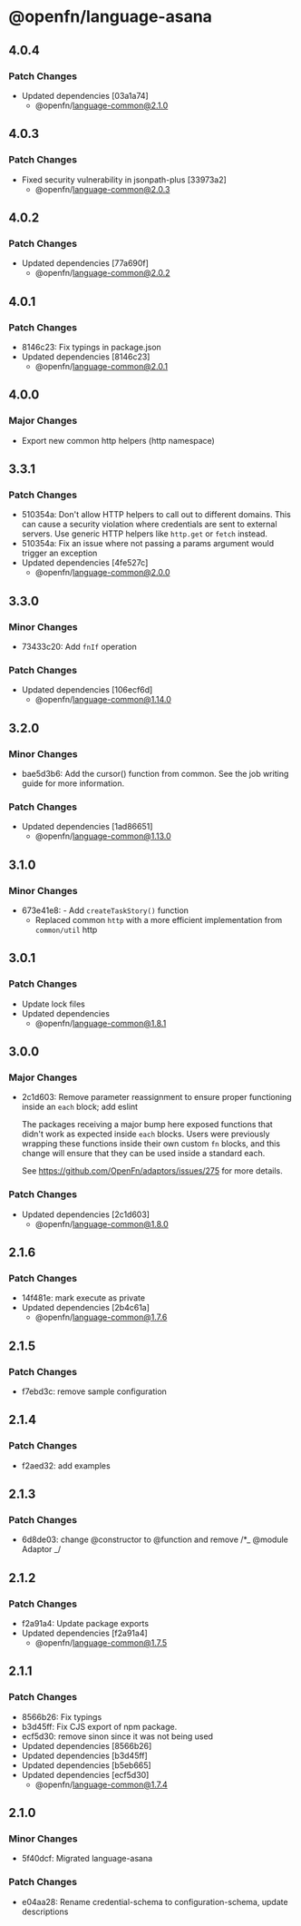 # @openfn/language-asana

## 4.0.4

### Patch Changes

- Updated dependencies [03a1a74]
  - @openfn/language-common@2.1.0

## 4.0.3

### Patch Changes

- Fixed security vulnerability in jsonpath-plus [33973a2]
  - @openfn/language-common@2.0.3

## 4.0.2

### Patch Changes

- Updated dependencies [77a690f]
  - @openfn/language-common@2.0.2

## 4.0.1

### Patch Changes

- 8146c23: Fix typings in package.json
- Updated dependencies [8146c23]
  - @openfn/language-common@2.0.1

## 4.0.0

### Major Changes

- Export new common http helpers (http namespace)

## 3.3.1

### Patch Changes

- 510354a: Don't allow HTTP helpers to call out to different domains. This can
  cause a security violation where credentials are sent to external servers. Use
  generic HTTP helpers like `http.get` or `fetch` instead.
- 510354a: Fix an issue where not passing a params argument would trigger an
  exception
- Updated dependencies [4fe527c]
  - @openfn/language-common@2.0.0

## 3.3.0

### Minor Changes

- 73433c20: Add `fnIf` operation

### Patch Changes

- Updated dependencies [106ecf6d]
  - @openfn/language-common@1.14.0

## 3.2.0

### Minor Changes

- bae5d3b6: Add the cursor() function from common. See the job writing guide for
  more information.

### Patch Changes

- Updated dependencies [1ad86651]
  - @openfn/language-common@1.13.0

## 3.1.0

### Minor Changes

- 673e41e8: - Add `createTaskStory()` function
  - Replaced common `http` with a more efficient implementation from
    `common/util` http

## 3.0.1

### Patch Changes

- Update lock files
- Updated dependencies
  - @openfn/language-common@1.8.1

## 3.0.0

### Major Changes

- 2c1d603: Remove parameter reassignment to ensure proper functioning inside an
  `each` block; add eslint

  The packages receiving a major bump here exposed functions that didn't work as
  expected inside `each` blocks. Users were previously wrapping these functions
  inside their own custom `fn` blocks, and this change will ensure that they can
  be used inside a standard each.

  See https://github.com/OpenFn/adaptors/issues/275 for more details.

### Patch Changes

- Updated dependencies [2c1d603]
  - @openfn/language-common@1.8.0

## 2.1.6

### Patch Changes

- 14f481e: mark execute as private
- Updated dependencies [2b4c61a]
  - @openfn/language-common@1.7.6

## 2.1.5

### Patch Changes

- f7ebd3c: remove sample configuration

## 2.1.4

### Patch Changes

- f2aed32: add examples

## 2.1.3

### Patch Changes

- 6d8de03: change @constructor to @function and remove /\*_ @module Adaptor _/

## 2.1.2

### Patch Changes

- f2a91a4: Update package exports
- Updated dependencies [f2a91a4]
  - @openfn/language-common@1.7.5

## 2.1.1

### Patch Changes

- 8566b26: Fix typings
- b3d45ff: Fix CJS export of npm package.
- ecf5d30: remove sinon since it was not being used
- Updated dependencies [8566b26]
- Updated dependencies [b3d45ff]
- Updated dependencies [b5eb665]
- Updated dependencies [ecf5d30]
  - @openfn/language-common@1.7.4

## 2.1.0

### Minor Changes

- 5f40dcf: Migrated language-asana

### Patch Changes

- e04aa28: Rename credential-schema to configuration-schema, update descriptions
